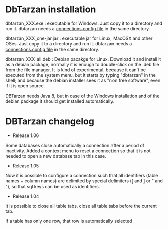 DbTarzan installation
=====================

dbtarzan_XXX.exe : executable for Windows. Just copy it to a directory and run it. dbtarzan needs a [connections.config file](https://github.com/aferrandi/dbtarzan/wiki/The-database-connections-configuration-file) in the same directory. 

dbtarzan_XXX_one-jar.jar : executable jar for Linux, MacOSX and other OSes. Just copy it to a directory and run it. dbtarzan needs a [connections.config file](https://github.com/aferrandi/dbtarzan/wiki/The-database-connections-configuration-file) in the same directory. 

dbtarzan_XXX_all.deb : Debian pacakge for Linux. Download it and install it as a debian package, normally it is enough to double-click on the .deb file from the file manager. It is kind of experimental, because it can't be executed from the system menu, but it starts by typing "dbtarzan" in the shell; and because the debian installer sees it as "non free software", even if it is open source.     


DBTarzan needs Java 8, but in case of the Windows installation and of the debian package it should get installed automatically.

DBTarzan changelog
=================

- Release 1.06

Some databases close automatically a connection after a period of inactivity. Added a context menu to reset a connection so that it is not needed to open a new database tab in this case. 

- Release 1.05

Now it is possible to configure a connection such that all identifiers (table names + column names) are delimited by special delimiters ([ and ] or " and "), so that sql keys can be used as identifiers.

- Release 1.04

It is possible to close all table tabs, close all table tabs before the current tab.

If a table has only one row, that row is automatically selected
